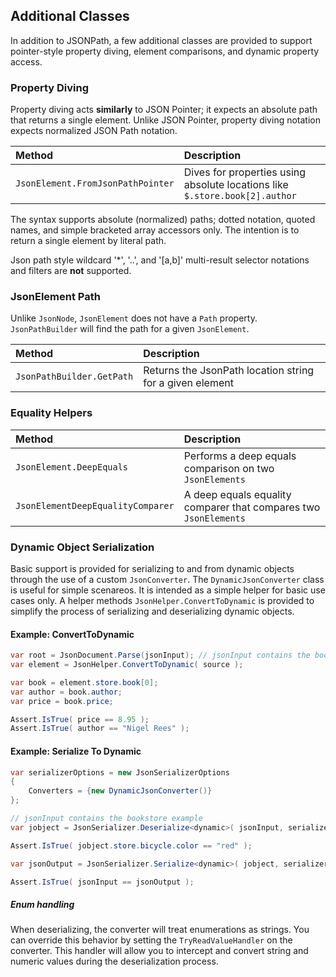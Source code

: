 ## Additional Classes

In addition to JSONPath, a few additional classes are provided to support pointer-style
property diving, element comparisons, and dynamic property access.

### Property Diving

Property diving acts **similarly** to JSON Pointer; it expects an absolute path that returns a single element.
Unlike JSON Pointer, property diving notation expects normalized JSON Path notation. 

| Method                             | Description
|:-----------------------------------|:-----------
| `JsonElement.FromJsonPathPointer`  | Dives for properties using absolute locations like `$.store.book[2].author`

The syntax supports absolute (normalized) paths; dotted notation, quoted names, and simple bracketed array accessors only.
The intention is to return a single element by literal path.

Json path style wildcard '*', '..', and '[a,b]' multi-result selector notations and filters are **not** supported.


### JsonElement Path

Unlike `JsonNode`, `JsonElement` does not have a `Path` property. `JsonPathBuilder` will find the path
for a given `JsonElement`.

| Method                     | Description
|:---------------------------|:-----------
| `JsonPathBuilder.GetPath`  | Returns the JsonPath location string for a given element

### Equality Helpers

| Method                             | Description
|:-----------------------------------|:-----------
| `JsonElement.DeepEquals`           | Performs a deep equals comparison on two `JsonElements`
| `JsonElementDeepEqualityComparer`  | A deep equals equality comparer that compares two `JsonElements`

### Dynamic Object Serialization

Basic support is provided for serializing to and from dynamic objects through the use of a custom `JsonConverter`.
The `DynamicJsonConverter` class is useful for simple scenareos. It is intended as a simple helper for 
basic use cases only. A helper methods `JsonHelper.ConvertToDynamic` is provided to simplify the process of 
serializing and deserializing dynamic objects.

#### Example: ConvertToDynamic

```csharp
var root = JsonDocument.Parse(jsonInput); // jsonInput contains the bookstore example
var element = JsonHelper.ConvertToDynamic( source );

var book = element.store.book[0];
var author = book.author;
var price = book.price;

Assert.IsTrue( price == 8.95 );
Assert.IsTrue( author == "Nigel Rees" );
```

#### Example: Serialize To Dynamic

```csharp
var serializerOptions = new JsonSerializerOptions
{
    Converters = {new DynamicJsonConverter()}
};

// jsonInput contains the bookstore example
var jobject = JsonSerializer.Deserialize<dynamic>( jsonInput, serializerOptions);

Assert.IsTrue( jobject.store.bicycle.color == "red" );

var jsonOutput = JsonSerializer.Serialize<dynamic>( jobject, serializerOptions ) as string;

Assert.IsTrue( jsonInput == jsonOutput );
```

##### Enum handling

When deserializing, the converter will treat enumerations as strings. You can override this behavior by setting 
the `TryReadValueHandler` on the converter. This handler will allow you to intercept and convert string and
numeric values during the deserialization process.
